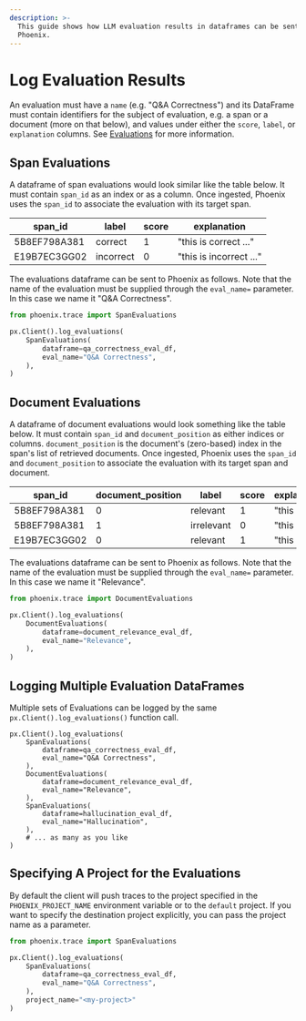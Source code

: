 ```yaml
---
description: >-
  This guide shows how LLM evaluation results in dataframes can be sent to
  Phoenix.
---
```


# Log Evaluation Results

An evaluation must have a `name` (e.g. "Q\&A Correctness") and its DataFrame must contain identifiers for the subject of evaluation, e.g. a span or a document (more on that below), and values under either the `score`, `label`, or `explanation` columns. See [Evaluations](../../evaluation/concepts-evals/evaluation.md) for more information.

## Span Evaluations

A dataframe of span evaluations would look similar like the table below. It must contain `span_id` as an index or as a column. Once ingested, Phoenix uses the `span_id` to associate the evaluation with its target span.

<table><thead><tr><th>span_id</th><th>label</th><th data-type="number">score</th><th>explanation</th></tr></thead><tbody><tr><td>5B8EF798A381</td><td>correct</td><td>1</td><td>"this is correct ..."</td></tr><tr><td>E19B7EC3GG02</td><td>incorrect</td><td>0</td><td>"this is incorrect ..."</td></tr></tbody></table>

The evaluations dataframe can be sent to Phoenix as follows. Note that the name of the evaluation must be supplied through the `eval_name=` parameter. In this case we name it "Q\&A Correctness".

```python
from phoenix.trace import SpanEvaluations

px.Client().log_evaluations(
    SpanEvaluations(
        dataframe=qa_correctness_eval_df,
        eval_name="Q&A Correctness",
    ),
)
```

## Document Evaluations

A dataframe of document evaluations would look something like the table below. It must contain `span_id` and `document_position` as either indices or columns. `document_position` is the document's (zero-based) index in the span's list of retrieved documents. Once ingested, Phoenix uses the `span_id` and `document_position` to associate the evaluation with its target span and document.

<table><thead><tr><th>span_id</th><th data-type="number">document_position</th><th width="109">label</th><th width="82" data-type="number">score</th><th>explanation</th></tr></thead><tbody><tr><td>5B8EF798A381</td><td>0</td><td>relevant</td><td>1</td><td>"this is ..."</td></tr><tr><td>5B8EF798A381</td><td>1</td><td>irrelevant</td><td>0</td><td>"this is ..."</td></tr><tr><td>E19B7EC3GG02</td><td>0</td><td>relevant</td><td>1</td><td>"this is ..."</td></tr></tbody></table>

The evaluations dataframe can be sent to Phoenix as follows. Note that the name of the evaluation must be supplied through the `eval_name=` parameter. In this case we name it "Relevance".

```python
from phoenix.trace import DocumentEvaluations

px.Client().log_evaluations(
    DocumentEvaluations(
        dataframe=document_relevance_eval_df,
        eval_name="Relevance",
    ),
)
```

## Logging Multiple Evaluation DataFrames

Multiple sets of Evaluations can be logged by the same `px.Client().log_evaluations()` function call.

```
px.Client().log_evaluations(
    SpanEvaluations(
        dataframe=qa_correctness_eval_df,
        eval_name="Q&A Correctness",
    ),
    DocumentEvaluations(
        dataframe=document_relevance_eval_df,
        eval_name="Relevance",
    ),
    SpanEvaluations(
        dataframe=hallucination_eval_df,
        eval_name="Hallucination",
    ),
    # ... as many as you like
)
```

## Specifying A Project for the Evaluations

By default the client will push traces to the project specified in the `PHOENIX_PROJECT_NAME` environment variable or to the `default` project. If you want to specify the destination project explicitly, you can pass the project name as a parameter.

```python
from phoenix.trace import SpanEvaluations

px.Client().log_evaluations(
    SpanEvaluations(
        dataframe=qa_correctness_eval_df,
        eval_name="Q&A Correctness",
    ),
    project_name="<my-project>"
)
```
